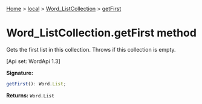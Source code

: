 [Home](./index) &gt; [local](local.md) &gt; [Word\_ListCollection](local.word_listcollection.md) &gt; [getFirst](local.word_listcollection.getfirst.md)

# Word\_ListCollection.getFirst method

Gets the first list in this collection. Throws if this collection is empty. 

 \[Api set: WordApi 1.3\]

**Signature:**
```javascript
getFirst(): Word.List;
```
**Returns:** `Word.List`


